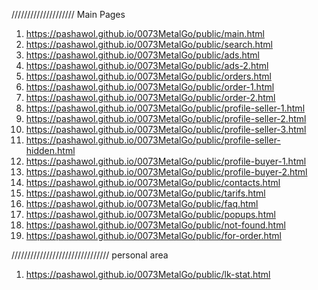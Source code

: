 <!-- https://github.com/luckyone1221/0073MetalGo -->

//////////////////// Main Pages
<!--1. <https://luckyone1221.github.io/0073MetalGo/public/08-bidding.html>-->
1. <https://pashawol.github.io/0073MetalGo/public/main.html>
2. <https://pashawol.github.io/0073MetalGo/public/search.html>
3. <https://pashawol.github.io/0073MetalGo/public/ads.html>
3. <https://pashawol.github.io/0073MetalGo/public/ads-2.html>
4. <https://pashawol.github.io/0073MetalGo/public/orders.html>
5. <https://pashawol.github.io/0073MetalGo/public/order-1.html>
5. <https://pashawol.github.io/0073MetalGo/public/order-2.html>
7. <https://pashawol.github.io/0073MetalGo/public/profile-seller-1.html>
7. <https://pashawol.github.io/0073MetalGo/public/profile-seller-2.html>
7. <https://pashawol.github.io/0073MetalGo/public/profile-seller-3.html>
9. <https://pashawol.github.io/0073MetalGo/public/profile-seller-hidden.html>
10. <https://pashawol.github.io/0073MetalGo/public/profile-buyer-1.html>
11. <https://pashawol.github.io/0073MetalGo/public/profile-buyer-2.html>
12. <https://pashawol.github.io/0073MetalGo/public/contacts.html>
13. <https://pashawol.github.io/0073MetalGo/public/tarifs.html>
14. <https://pashawol.github.io/0073MetalGo/public/faq.html>
15. <https://pashawol.github.io/0073MetalGo/public/popups.html>
16. <https://pashawol.github.io/0073MetalGo/public/not-found.html>
17. <https://pashawol.github.io/0073MetalGo/public/for-order.html>

/////////////////////////////// personal area
1. <https://pashawol.github.io/0073MetalGo/public/lk-stat.html>